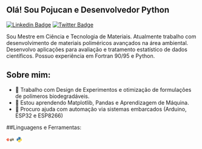 ## Olá! Sou Pojucan e Desenvolvedor Python
[![Linkedin Badge](https://img.shields.io/badge/-LinkedIn-blue?style=flat-square&logo=Linkedin&logoColor=white&link=https://www.linkedin.com/in/marcello-santos-20ab0623)](https://www.linkedin.com/in/marcello-santos-20ab0623/)
[![Twitter Badge](https://img.shields.io/badge/-Twitter-1ca0f1?style=flat-square&labelColor=1ca0f1&logo=twitter&logoColor=white&link=https://twitter.com/OnPhysike)](https://twitter.com/OnPhysike)

Sou Mestre em Ciência e Tecnologia de Materiais. Atualmente trabalho com desenvolvimento de materiais poliméricos avançados na área ambiental. Desenvolvo aplicações para avaliação e tratamento estatístico de dados científicos. Possuo experiência em Fortran 90/95 e Python.

## Sobre mim:

- 🔭 Trabalho com Design de Experimentos e otimização de formulações de polímeros biodegradáveis.
- 🌱 Estou aprendendo Matplotlib, Pandas e Aprendizagem de Máquina.
- 🤔 Procuro ajuda com automação via sistemas embarcados (Arduino, ESP32 e ESP8266)

##Linguagens e Ferramentas:

<code><img height="20" src="https://raw.githubusercontent.com/github/explore/80688e429a7d4ef2fca1e82350fe8e3517d3494d/topics/git/git.png"></code>
<code><img height="20" src="https://raw.githubusercontent.com/github/explore/80688e429a7d4ef2fca1e82350fe8e3517d3494d/topics/python/python.png"></code>
